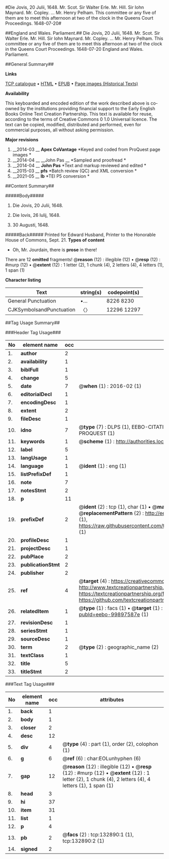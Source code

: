 #Die Jovis, 20 Julii, 1648. Mr. Scot. Sir Walter Erle. Mr. Hill. Sir Iohn Maynard. Mr. Copley. ... Mr. Henry Pelham. This committee or any five of them are to meet this afternoon at two of the clock in the Queens Court Proceedings. 1648-07-20#

##England and Wales. Parliament.##
Die Jovis, 20 Julii, 1648. Mr. Scot. Sir Walter Erle. Mr. Hill. Sir Iohn Maynard. Mr. Copley. ... Mr. Henry Pelham. This committee or any five of them are to meet this afternoon at two of the clock in the Queens Court
Proceedings. 1648-07-20
England and Wales. Parliament.

##General Summary##

**Links**

[TCP catalogue](http://www.ota.ox.ac.uk/tcp/)  • 
[HTML](http://tei.it.ox.ac.uk/tcp/Texts-HTML/free/A83/A83746.html)  • 
[EPUB](http://tei.it.ox.ac.uk/tcp/Texts-EPUB/free/A83/A83746.epub) • 
[Page images (Historical Texts)](https://historicaltexts.jisc.ac.uk/eebo-99897587e)

**Availability**

This keyboarded and encoded edition of the work described above is co-owned by the
    institutions providing financial support to the Early English Books Online Text Creation
    Partnership. This text is available for reuse, according to the terms of  Creative Commons 0 1.0 Universal
    licence. The text can be copied, modified, distributed and performed, even for commercial
    purposes, all without asking permission.

**Major revisions**

1. __2014-03 __ __Apex CoVantage__ *Keyed and coded from ProQuest page images *
1. __2014-04 __ __John Pas __ *Sampled and proofread *
1. __2014-04 __ __John Pas__ *Text and markup reviewed and edited *
1. __2015-03 __ __pfs__ *Batch review (QC) and XML conversion *
1. __2021-05 __ __lb__ *TEI P5 conversion *

##Content Summary##

#####Body#####

1. Die Jovis, 20 Julii, 1648.

1. Die Iovis, 26 Iulij, 1648.

1. 30 Augusti, 1648.

#####Back#####
Printed for Edward Husband, Printer to the Honorable House of Commons, Sept. 21.
**Types of content**

  * Oh, Mr. Jourdain, there is **prose** in there!

There are 12 **omitted** fragments! 
 @__reason__ (12) : illegible (12)  •  @__resp__ (12) : #murp (12)  •  @__extent__ (12) : 1 letter (2), 1 chunk (4), 2 letters (4), 4 letters (1), 1 span (1)

**Character listing**


|Text|string(s)|codepoint(s)|
|---|---|---|
|General Punctuation|•…|8226 8230|
|CJKSymbolsandPunctuation|〈〉|12296 12297|

##Tag Usage Summary##

###Header Tag Usage###

|No|element name|occ|attributes|
|---|---|---|---|
|1.|__author__|2||
|2.|__availability__|1||
|3.|__biblFull__|1||
|4.|__change__|5||
|5.|__date__|7| @__when__ (1) : 2016-02 (1)|
|6.|__editorialDecl__|1||
|7.|__encodingDesc__|1||
|8.|__extent__|2||
|9.|__fileDesc__|1||
|10.|__idno__|7| @__type__ (7) : DLPS (1), EEBO-CITATION (1), VID (1), EEBO-PROQUEST (1), STC (2), PROQUEST (1)|
|11.|__keywords__|1| @__scheme__ (1) : http://authorities.loc.gov/ (1)|
|12.|__label__|5||
|13.|__langUsage__|1||
|14.|__language__|1| @__ident__ (1) : eng (1)|
|15.|__listPrefixDef__|1||
|16.|__note__|7||
|17.|__notesStmt__|2||
|18.|__p__|11||
|19.|__prefixDef__|2| @__ident__ (2) : tcp (1), char (1)  •  @__matchPattern__ (2) : ([0-9\-]+):([0-9IVX]+) (1), (.+) (1)  •  @__replacementPattern__ (2) : http://eebo.chadwyck.com/downloadtiff?vid=$1&page=$2 (1), https://raw.githubusercontent.com/textcreationpartnership/Texts/master/tcpchars.xml#$1 (1)|
|20.|__profileDesc__|1||
|21.|__projectDesc__|1||
|22.|__pubPlace__|2||
|23.|__publicationStmt__|2||
|24.|__publisher__|2||
|25.|__ref__|4| @__target__ (4) : https://creativecommons.org/publicdomain/zero/1.0/ (1), http://www.textcreationpartnership.org/docs/. (1), https://textcreationpartnership.org/faq/#faq05 (1), https://github.com/textcreationpartnership (1)|
|26.|__relatedItem__|1| @__type__ (1) : facs (1)  •  @__target__ (1) : https://data.historicaltexts.jisc.ac.uk/view?pubId=eebo-99897587e (1)|
|27.|__revisionDesc__|1||
|28.|__seriesStmt__|1||
|29.|__sourceDesc__|1||
|30.|__term__|2| @__type__ (2) : geographic_name (2)|
|31.|__textClass__|1||
|32.|__title__|5||
|33.|__titleStmt__|2||


###Text Tag Usage###

|No|element name|occ|attributes|
|---|---|---|---|
|1.|__back__|1||
|2.|__body__|1||
|3.|__closer__|2||
|4.|__desc__|12||
|5.|__div__|4| @__type__ (4) : part (1), order (2), colophon (1)|
|6.|__g__|6| @__ref__ (6) : char:EOLunhyphen (6)|
|7.|__gap__|12| @__reason__ (12) : illegible (12)  •  @__resp__ (12) : #murp (12)  •  @__extent__ (12) : 1 letter (2), 1 chunk (4), 2 letters (4), 4 letters (1), 1 span (1)|
|8.|__head__|3||
|9.|__hi__|37||
|10.|__item__|31||
|11.|__list__|1||
|12.|__p__|4||
|13.|__pb__|2| @__facs__ (2) : tcp:132890:1 (1), tcp:132890:2 (1)|
|14.|__signed__|2||
